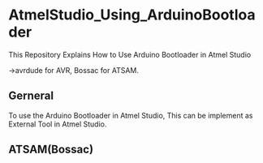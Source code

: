 # AtmelStudio_Using_ArduinoBootloader
This Repository Explains How to Use Arduino Bootloader in Atmel Studio 

->avrdude for AVR, Bossac for ATSAM.
## Gerneral
To use the Arduino Bootloader in Atmel Studio, This can be implement as External Tool in Atmel Studio.

## ATSAM(Bossac)

